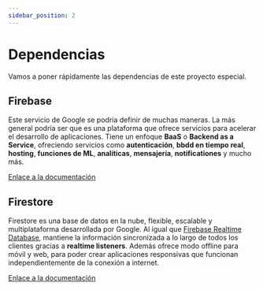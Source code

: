 ```yaml
---
sidebar_position: 2
---
```


# Dependencias

Vamos a poner rápidamente las dependencias de este proyecto especial.

## Firebase  

Este servicio de Google se podría definir de muchas maneras. La más general podría ser que es una plataforma que ofrece servicios para acelerar el desarrollo de aplicaciones. Tiene un enfoque **BaaS** o **Backend as a Service**, ofreciendo servicios como **autenticación**, **bbdd en tiempo real**, **hosting**, **funciones de ML**, **analíticas**, **mensajería**, **notificationes** y mucho más.

[Enlace a la documentación](https://nodejs.org/en/)

## Firestore

Firestore es una base de datos en la nube, flexible, escalable y multiplataforma desarrollada por Google. Al igual que [Firebase Realtime Database](https://firebase.google.com/docs/database), mantiene la información sincronizada a lo largo de todos los clientes gracias a **realtime listeners**. Además ofrece modo offline para móvil y web, para poder crear aplicaciones responsivas que funcionan independientemente de la conexión a internet.

[Enlace a la documentación](http://expressjs.com)
